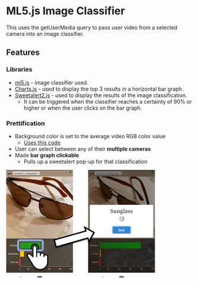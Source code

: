 # ML5.js Image Classifier
This uses the getUserMedia query to pass user video from a selected camera into an image classifier.

## Features
### Libraries
- [ml5.js](https://ml5js.org) - image classifier used.
- [Charts.js](https://www.chartjs.org/) - used to display the top 3 results in a horizontal bar graph.
- [Sweetalert2.js](https://sweetalert2.github.io/) - used to display the results of the image classification.
  - It can be triggered when the classifier reaches a certainty of 90% or higher or when the user clicks on the bar graph.

### Prettification
- Background color is set to the average video RGB color value
  - [Uses this code](http://jsfiddle.net/xLF38/818/)
- User can select between any of their **multiple cameras**
- Made **bar graph clickable** 
  - Pulls up a sweetalert pop-up for that classification
<img src="ImageClassifier4.png" alt="" width="400" align="center"/>
